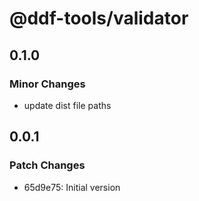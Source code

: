 # @ddf-tools/validator

## 0.1.0

### Minor Changes

- update dist file paths

## 0.0.1

### Patch Changes

- 65d9e75: Initial version
